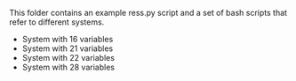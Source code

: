 This folder contains an example ress.py script and a set of bash scripts that refer to different systems.

* System with 16 variables
* System with 21 variables
* System with 22 variables
* System with 28 variables
